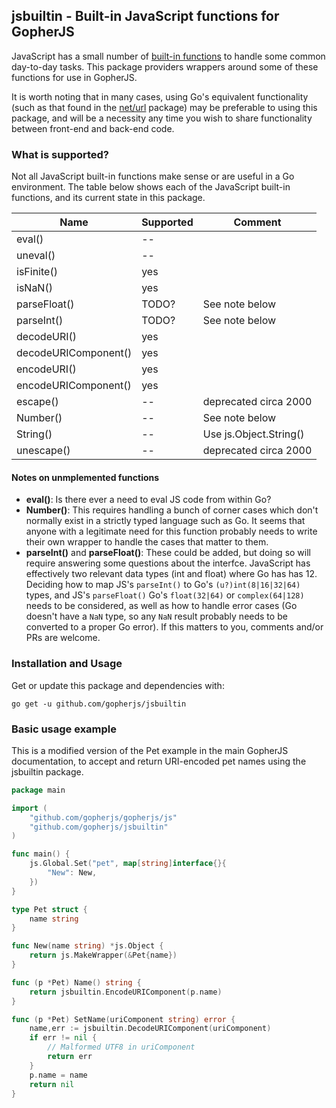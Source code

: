 jsbuiltin - Built-in JavaScript functions for GopherJS
------------------------------------------------------

JavaScript has a small number of [built-in
functions](https://developer.mozilla.org/en/docs/Web/JavaScript/Reference/Global_Objects)
to handle some common day-to-day tasks. This package providers wrappers around
some of these functions for use in GopherJS.

It is worth noting that in many cases, using Go's equivalent functionality
(such as that found in the [net/url](https://golang.org/pkg/net/url/) package)
may be preferable to using this package, and will be a necessity any time you
wish to share functionality between front-end and back-end code.

### What is supported?
Not all JavaScript built-in functions make sense or are useful in a Go
environment. The table below shows each of the JavaScript built-in functions,
and its current state in this package.

| Name                 | Supported | Comment                     |
|----------------------|-----------|-----------------------------|
| eval()               | --        |                             |
| uneval()             | --        |                             |
| isFinite()           | yes       |                             |
| isNaN()              | yes       |                             |
| parseFloat()         | TODO?     | See note below              |
| parseInt()           | TODO?     | See note below              |
| decodeURI()          | yes       |                             |
| decodeURIComponent() | yes       |                             |
| encodeURI()          | yes       |                             |
| encodeURIComponent() | yes       |                             |
| escape()             | --        | deprecated circa 2000       |
| Number()             | --        | See note below              |
| String()             | --        | Use js.Object.String()      |
| unescape()           | --        | deprecated circa 2000       |

#### Notes on unmplemented functions

* **eval()**: Is there ever a need to eval JS code from within Go?
* **Number()**: This requires handling a bunch of corner cases which don't
 normally exist in a strictly typed language such as Go. It seems that anyone
 with a legitimate need for this function probably needs to write their own
 wrapper to handle the cases that matter to them.
* **parseInt()** and **parseFloat()**: These could be added, but doing so
 will require answering some questions about the interfce. JavaScript has
 effectively two relevant data types (int and float) where Go has has 12.
 Deciding how to map JS's `parseInt()` to Go's `(u?)int(8|16|32|64)` types,
 and JS's `parseFloat()` Go's `float(32|64)` or `complex(64|128)` needs to
 be considered, as well as how to handle error cases (Go doesn't have a `NaN`
 type, so any `NaN` result probably needs to be converted to a proper Go
 error). If this matters to you, comments and/or PRs are welcome.

### Installation and Usage
Get or update this package and dependencies with:

```
go get -u github.com/gopherjs/jsbuiltin
```

### Basic usage example

This is a modified version of the Pet example in the main GopherJS documentation,
to accept and return URI-encoded pet names using the jsbuiltin package.

```go
package main

import (
    "github.com/gopherjs/gopherjs/js"
    "github.com/gopherjs/jsbuiltin"
)

func main() {
    js.Global.Set("pet", map[string]interface{}{
        "New": New,
    })
}

type Pet struct {
    name string
}

func New(name string) *js.Object {
    return js.MakeWrapper(&Pet{name})
}

func (p *Pet) Name() string {
    return jsbuiltin.EncodeURIComponent(p.name)
}

func (p *Pet) SetName(uriComponent string) error {
    name,err := jsbuiltin.DecodeURIComponent(uriComponent)
    if err != nil {
        // Malformed UTF8 in uriComponent
        return err
    }
    p.name = name
    return nil
}
```
